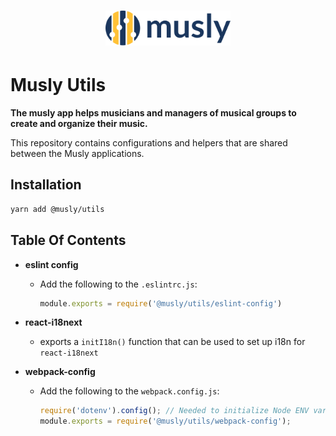 <div align="center">
  <h1>
    <img src="https://github.com/Musly/musly-ui/blob/master/public/assets/logo-dark.svg?raw=true" width="200" alt="Musly" />
  </h1>
</div>

# Musly Utils

**The musly app helps musicians and managers of musical groups to create and organize their music.**

This repository contains configurations and helpers that are shared between the Musly applications.

## Installation

```sh
yarn add @musly/utils
```

## Table Of Contents

* **eslint config**
  * Add the following to the `.eslintrc.js`:
  
    ```js
    module.exports = require('@musly/utils/eslint-config')
    ````

* **react-i18next**
  * exports a `initI18n()` function that can be used to set up i18n for `react-i18next`
* **webpack-config**
  * Add the following to the `webpack.config.js`:

    ```js
    require('dotenv').config(); // Needed to initialize Node ENV variables.
    module.exports = require('@musly/utils/webpack-config');
    ```
